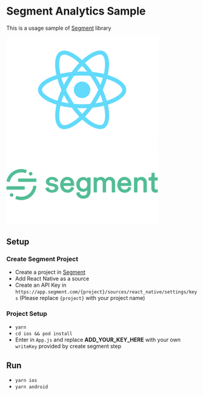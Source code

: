 # Segment Analytics Sample

This is a usage sample of [Segment](https://segment.com/) library

<img src="assets/react-native.png" width="400"/> <img src="assets/segment.png" width="400"/> 

## Setup

### Create Segment Project
- Create a project in [Segment](https://app.segment.com/)
- Add React Native as a source
- Create an API Key in `https://app.segment.com/{project}/sources/react_native/settings/keys` (Please replace `{project}` with your project name)

### Project Setup
- `yarn`
- `cd ios && pod install`
- Enter in `App.js` and replace **ADD_YOUR_KEY_HERE** with your own `writeKey` provided by create segment step

## Run
- `yarn ios`
- `yarn android`
